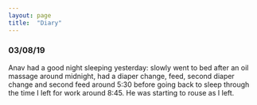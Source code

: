 ```yaml
---
layout: page
title:  "Diary"
---
```


### 03/08/19

Anav had a good night sleeping yesterday: slowly went to bed after an oil massage around midnight, had a diaper change, feed, second diaper change and second feed around 5:30 before going back to sleep through the 
time I left for work around 8:45. He was starting to rouse as I left.